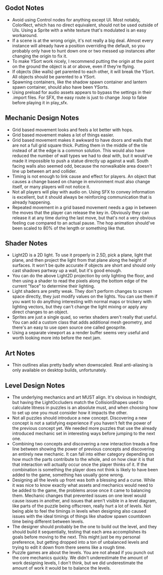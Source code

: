 ## Godot Notes
- Avoid using Control nodes for anything except UI. Most notably, ColorRect, which has no direct equivalent, should not be used outside of UIs. Using a Sprite with a white texture that's modulated is an easy workaround.
- If a scene is at the wrong origin, it's not really a big deal. Almost every instance will already have a position overriding the default, so you probably only have to hunt down one or two messed up instances after changing the origin to fix it.
- To make YSort work nicely, I recommend putting the origin at the point on the ground the object is at or above, even if they're flying. 
- If objects (like walls) get parented to each other, it will break the YSort. All objects should be parented to a YSort.
- Spawning containers, like the shadow spawn container and lantern spawn container, should also have been YSorts. 
- Using preload for audio assets appears to bypass the settings in their .import files. For SFX, the easy route is just to change .loop to false before playing it in play_sfx.

## Mechanic Design Notes
- Grid based movement looks and feels a lot better with hops.
- Grid based movement makes a lot of things easier.
- Grid based movement makes it awkward to have doors and walls that are not a full grid square thick. Putting them in the middle of the tile instead of at the edge is a common solution. This would also have reduced the number of wall types we had to deal with, but it would've made it impossible to push a statue directly up against a wall. South facing walls also seemed odd, because the nonwalkable area doesn't line up between art and collider.
- Timing is not enough to link cause and effect for players. An object that causes a change based on change in environment must also change itself, or many players will not notice it.
- Not all players will play with audio on. Using SFX to convey information is excellent, but it should always be reinforcing communication that is already happening.
- Repeated movement in a grid based movement needs a gap in between the moves that the player can release the key in. Obviously they can release it at any time during the last move, but that's not a very obvious feeling cue compared to an actual pause. The hop animation should've been scaled to 80% of the length or something like that.

## Shader Notes
- Light2D is a 2D light. To use it properly in 2.5D, pick a plane, light that plane, and then project the light from that plane along the height of surfaces. It won't be quite accurate if objects are short and should only cast shadows partway up a wall, but it's good enough.
- You can do the above Light2D projection by only lighting the floor, and then using a shader to read the pixels along the bottom edge of the current "face" to determine their lighting.
- Light shaders are pretty weak. They don't perform changes to screen space directly, they just modify values on the lights. You can use them if you want to do anything interesting with normal maps or trickery with lighting vectors, but they can't change the light mixing or apply any direct changes to an object.
- Sprites are just a single quad, so vertex shaders aren't really that useful. You can add a custom class that adds additional mesh geometry, and there's an easy to use open source one called geosprite. 
- Using a separate viewport as a render buffer seems very useful and worth looking more into before the next jam. 

## Art Notes
- Thin outlines alias pretty badly when downscaled. Real anti-aliasing is only available on desktop builds, unfortunately. 

## Level Design Notes
- The underlying mechanics and art MUST align. It's obvious in hindsight, but having the LightOccluders match the CollisionShapes used to calculate litness in puzzles is an absolute must, and when choosing how to set up one you must consider how it impacts the other.
- Not all puzzles should introduce a new concept. Discovering a new concept is not a satisfying experience if you haven't felt the power of the previous concept yet. We needed more puzzles that use the already introduced mechanic set in interesting ways before jumping to the next one.
- Combining two concepts and discovering a new interaction treads a fine line between showing the power of previous concepts and discovering an entirely new mechanic. It can fall into either category depending on how much the parts contribute to the whole, and on how clear it is that that interaction will actually occur once the player thinks of it. If the combination is something the player does not think is likely to have been added to the game, something has usually gone wrong.
- Designing all the levels up front was both a blessing and a curse. While it was nice to know exactly what assets and mechanics would need to be added to the game, the problems arose once it came to balancing them. Mechanic changes that prevented issues on one level would cause issues in another, and issues that aren't visible in a level diagram, like parts of the puzzle being offscreen, really hurt a lot of levels. Not being able to feel the timings in levels when designing also caused issues with the ideal timings of things like shadow spawn countdown time being different between levels. 
- The designer should probably be the one to build out the level, and they should build it sequentially, testing that each area accomplishes its goals before moving to the next. This might just be my personal preference, but getting dropped into a ton of unbalanced levels and trying to edit it down from there seems like a rough time. 
- Puzzle games are about the levels. You are not ahead if you punch out the core mechanics quickly. We didn't underestimate the amount of work designing levels, I don't think, but we did underestimate the amount of work it would be to balance the levels. 
